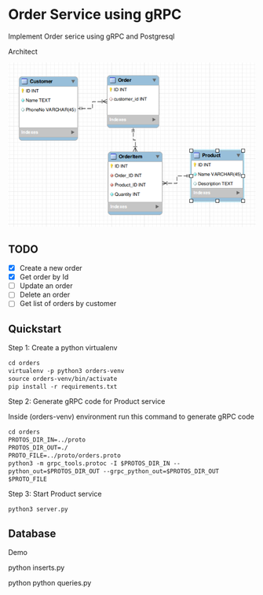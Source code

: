 # Order Service using gRPC

Implement Order serice using gRPC and Postgresql

Architect 

![](docs/images/order-diagram.png)

## TODO

- [x] Create a new order
- [x] Get order by Id
- [ ] Update an order
- [ ] Delete an order
- [ ] Get list of orders by customer

## Quickstart

Step 1: Create a python virtualenv

```shell
cd orders
virtualenv -p python3 orders-venv
source orders-venv/bin/activate
pip install -r requirements.txt
```

Step 2: Generate gRPC code for Product service

Inside (orders-venv) environment run this command to generate gRPC code

```shell
cd orders
PROTOS_DIR_IN=../proto
PROTOS_DIR_OUT=./
PROTO_FILE=../proto/orders.proto
python3 -m grpc_tools.protoc -I $PROTOS_DIR_IN --python_out=$PROTOS_DIR_OUT --grpc_python_out=$PROTOS_DIR_OUT $PROTO_FILE
```

Step 3: Start Product service

```shell
python3 server.py
```

## Database

Demo 

python inserts.py

python python queries.py 